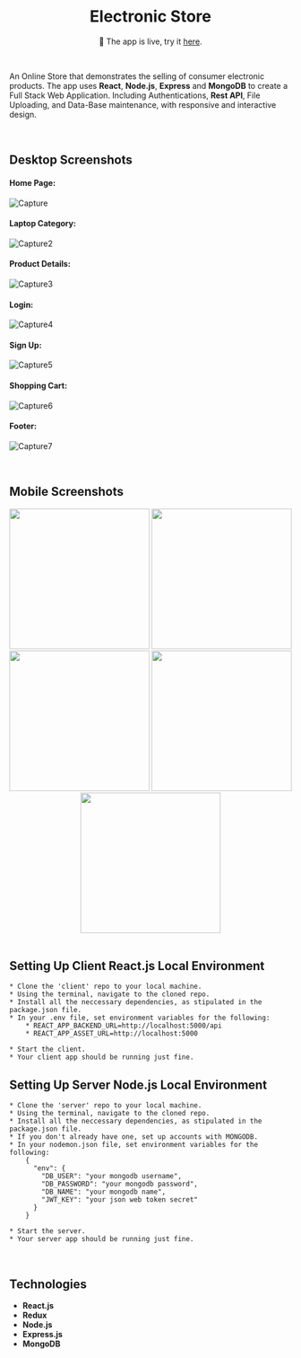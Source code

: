 
<h1 align="center" style="border-bottom: none">Electronic Store</h1>

<p align="center">🎉 The app is live, try it <a href="https://test-9b5eb.web.app/" target="_blank">here</a>. </p> 
</br>

An Online Store that demonstrates the selling of consumer electronic products.
The app uses **React**, **Node.js**, **Express** and **MongoDB** to create a Full Stack Web Application.
Including Authentications, **Rest API**, File Uploading, and Data-Base maintenance, with responsive and interactive design.

<br/>

## Desktop Screenshots

#### Home Page:
![Capture](https://github.com/morelir/Electronic-Store/assets/58606266/47ebcac5-5bad-404e-9e69-77a846c15175)
#### Laptop Category:
![Capture2](https://github.com/morelir/Electronic-Store/assets/58606266/bf98d45c-15c2-4284-a601-1fb9bc7864f4)
#### Product Details:
![Capture3](https://user-images.githubusercontent.com/58606266/224555522-b0d00834-a77c-4357-aa84-0ca025db1422.PNG)
#### Login:
![Capture4](https://user-images.githubusercontent.com/58606266/224555524-38ebab94-748c-4b4b-972f-874028e4ea64.PNG)
#### Sign Up:
![Capture5](https://user-images.githubusercontent.com/58606266/224555525-da2e261f-39cd-4dc6-8877-e4cf0cb8e3aa.PNG)
#### Shopping Cart:
![Capture6](https://user-images.githubusercontent.com/58606266/224555527-fd43a297-b928-4b85-8fba-09e7012071a9.PNG)
#### Footer:
![Capture7](https://user-images.githubusercontent.com/58606266/224555528-1d6debb5-ba30-4abc-ab00-003f3d809278.PNG)

</br>

## Mobile Screenshots
<div align="center">
  <img src="https://user-images.githubusercontent.com/58606266/224555687-307acf82-7303-4a6d-9401-ea26d0128917.PNG" width="250">
  <img src="https://user-images.githubusercontent.com/58606266/224555688-65b63f07-d828-4fc4-b60a-a9f2e0095be1.PNG" width="250">
  <img src="https://user-images.githubusercontent.com/58606266/224555689-d34fd918-f719-475c-a999-4688f7635661.PNG" width="250">
  <img src="https://user-images.githubusercontent.com/58606266/224555691-75b54057-5f2f-4c00-85f4-7a3807e56ea0.PNG" width="250">
  <img src="https://user-images.githubusercontent.com/58606266/224555693-a9138b88-5041-4db5-9581-7ad9c65f4d27.PNG" width="250">
</div>

</br>

 ## Setting Up Client React.js Local Environment
    * Clone the 'client' repo to your local machine.
    * Using the terminal, navigate to the cloned repo.
    * Install all the neccessary dependencies, as stipulated in the package.json file.
    * In your .env file, set environment variables for the following:
        * REACT_APP_BACKEND_URL=http://localhost:5000/api
        * REACT_APP_ASSET_URL=http://localhost:5000

    * Start the client.
    * Your client app should be running just fine.
      
 ## Setting Up Server Node.js Local Environment
    * Clone the 'server' repo to your local machine.
    * Using the terminal, navigate to the cloned repo.
    * Install all the neccessary dependencies, as stipulated in the package.json file.
    * If you don't already have one, set up accounts with MONGODB.
    * In your nodemon.json file, set environment variables for the following:
        {
          "env": {
            "DB_USER": "your mongodb username",
            "DB_PASSWORD": "your mongodb password",
            "DB_NAME": "your mongodb name",
            "JWT_KEY": "your json web token secret"
          }
        }
  
    * Start the server.
    * Your server app should be running just fine.
 
</br>
    
## Technologies
- **React.js**
- **Redux**
- **Node.js**
- **Express.js**
- **MongoDB**

